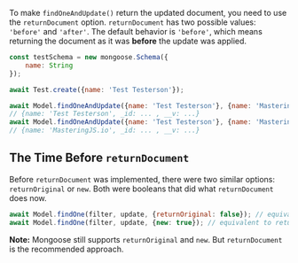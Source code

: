 To make `findOneAndUpdate()` return the updated document, you need to use the `returnDocument` option.
`returnDocument` has two possible values: `'before'` and `'after'`.
The default behavior is `'before'`, which means returning the document as it was **before** the update was applied.

```javascript
const testSchema = new mongoose.Schema({
    name: String
});

await Test.create({name: 'Test Testerson'});

await Model.findOneAndUpdate({name: 'Test Testerson'}, {name: 'MasteringJS.io'}, {returnDocument: 'before'});
// {name: 'Test Testerson', _id: ... , __v: ...}
await Model.findOneAndUpdate({name: 'Test Testerson'}, {name: 'MasteringJS.io'}, {returnDocument: 'after'});
// {name: 'MasteringJS.io', _id: ... , __v: ...}
```

## The Time Before `returnDocument`

Before `returnDocument` was implemented, there were two similar options: `returnOriginal` or `new`.
Both were booleans that did what `returnDocument` does now.

```javascript
await Model.findOne(filter, update, {returnOriginal: false}); // equivalent to returnDocument: 'after'
await Model.findOne(filter, update, {new: true}); // equivalent to returnDocument: 'after'
```

**Note:** Mongoose still supports `returnOriginal` and `new`.
But `returnDocument` is the recommended approach. 